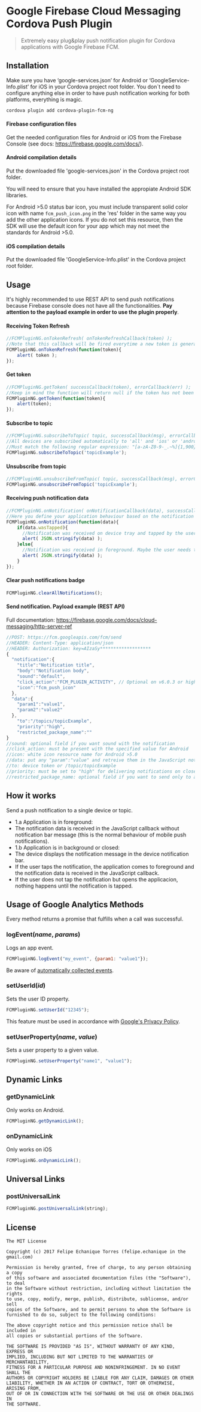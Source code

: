 # Google Firebase Cloud Messaging Cordova Push Plugin
> Extremely easy plug&play push notification plugin for Cordova applications with Google Firebase FCM.

## Installation
Make sure you have ‘google-services.json’ for Android or  ‘GoogleService-Info.plist’ for iOS in your Cordova project root folder. You don´t need to configure anything else in order to have push notification working for both platforms, everything is magic.
```Bash
cordova plugin add cordova-plugin-fcm-ng

```

#### Firebase configuration files
Get the needed configuration files for Android or iOS from the Firebase Console (see docs: https://firebase.google.com/docs/).

#### Android compilation details
Put the downloaded file 'google-services.json' in the Cordova project root folder.

You will need to ensure that you have installed the appropiate Android SDK libraries.

For Android >5.0 status bar icon, you must include transparent solid color icon with name `fcm_push_icon.png` in the 'res' folder in the same way you add the other application icons.
If you do not set this resource, then the SDK will use the default icon for your app which may not meet the standards for Android >5.0.

#### iOS compilation details
Put the downloaded file 'GoogleService-Info.plist' in the Cordova project root folder.

## Usage

It's highly recommended to use REST API to send push notifications because Firebase console does not have all the functionalities. **Pay attention to the payload example in order to use the plugin properly**.

#### Receiving Token Refresh

```javascript
//FCMPluginNG.onTokenRefresh( onTokenRefreshCallback(token) );
//Note that this callback will be fired everytime a new token is generated, including the first time.
FCMPluginNG.onTokenRefresh(function(token){
    alert( token );
});
```

#### Get token

```javascript
//FCMPluginNG.getToken( successCallback(token), errorCallback(err) );
//Keep in mind the function will return null if the token has not been established yet.
FCMPluginNG.getToken(function(token){
    alert(token);
});
```

#### Subscribe to topic

```javascript
//FCMPluginNG.subscribeToTopic( topic, successCallback(msg), errorCallback(err) );
//All devices are subscribed automatically to 'all' and 'ios' or 'android' topic respectively.
//Must match the following regular expression: "[a-zA-Z0-9-_.~%]{1,900}".
FCMPluginNG.subscribeToTopic('topicExample');
```

#### Unsubscribe from topic

```javascript
//FCMPluginNG.unsubscribeFromTopic( topic, successCallback(msg), errorCallback(err) );
FCMPluginNG.unsubscribeFromTopic('topicExample');
```

#### Receiving push notification data

```javascript
//FCMPluginNG.onNotification( onNotificationCallback(data), successCallback(msg), errorCallback(err) )
//Here you define your application behaviour based on the notification data.
FCMPluginNG.onNotification(function(data){
    if(data.wasTapped){
      //Notification was received on device tray and tapped by the user.
      alert( JSON.stringify(data) );
    }else{
      //Notification was received in foreground. Maybe the user needs to be notified.
      alert( JSON.stringify(data) );
    }
});
```

#### Clear push notifications badge
```javascript
FCMPluginNG.clearAllNotifications();
```

#### Send notification. Payload example (REST API)
Full documentation: https://firebase.google.com/docs/cloud-messaging/http-server-ref  
```javascript
//POST: https://fcm.googleapis.com/fcm/send
//HEADER: Content-Type: application/json
//HEADER: Authorization: key=AIzaSy*******************
{
  "notification":{
    "title":"Notification title",
    "body":"Notification body",
    "sound":"default",
    "click_action":"FCM_PLUGIN_ACTIVITY", // Optional on v6.0.3 or higher
    "icon":"fcm_push_icon"
  },
  "data":{
    "param1":"value1",
    "param2":"value2"
  },
    "to":"/topics/topicExample",
    "priority":"high",
    "restricted_package_name":""
}
//sound: optional field if you want sound with the notification
//click_action: must be present with the specified value for Android
//icon: white icon resource name for Android >5.0
//data: put any "param":"value" and retreive them in the JavaScript notification callback
//to: device token or /topic/topicExample
//priority: must be set to "high" for delivering notifications on closed iOS apps
//restricted_package_name: optional field if you want to send only to a restricted app package (i.e: com.myapp.test)
```

## How it works
Send a push notification to a single device or topic.
- 1.a Application is in foreground:
 - The notification data is received in the JavaScript callback without notification bar message (this is the normal behaviour of mobile push notifications).
- 1.b Application is in background or closed:
 - The device displays the notification message in the device notification bar.
 - If the user taps the notification, the application comes to foreground and the notification data is received in the JavaScript callback.
 - If the user does not tap the notification but opens the applicacion, nothing happens until the notification is tapped.

## Usage of Google Analytics Methods
Every method returns a promise that fulfills when a call was successful.

### logEvent(_name_, _params_)
Logs an app event.
```js
FCMPluginNG.logEvent("my_event", {param1: "value1"});
```

Be aware of [automatically collected events](https://support.google.com/firebase/answer/6317485).

### setUserId(_id_)
Sets the user ID property.
```js
FCMPluginNG.setUserId("12345");
```
This feature must be used in accordance with [Google's Privacy Policy](https://www.google.com/policies/privacy).

### setUserProperty(_name_, _value_)
Sets a user property to a given value.
```js
FCMPluginNG.setUserProperty("name1", "value1");
```

## Dynamic Links

### getDynamicLink

Only works on Android.

```js
FCMPluginNG.getDynamicLink();
```

### onDynamicLink

Only works on iOS

```js
FCMPluginNG.onDynamicLink();
```

## Universal Links

### postUniversalLink

```js
FCMPluginNG.postUniversalLink(string);
```

## License
```
The MIT License

Copyright (c) 2017 Felipe Echanique Torres (felipe.echanique in the gmail.com)

Permission is hereby granted, free of charge, to any person obtaining a copy
of this software and associated documentation files (the "Software"), to deal
in the Software without restriction, including without limitation the rights
to use, copy, modify, merge, publish, distribute, sublicense, and/or sell
copies of the Software, and to permit persons to whom the Software is
furnished to do so, subject to the following conditions:

The above copyright notice and this permission notice shall be included in
all copies or substantial portions of the Software.

THE SOFTWARE IS PROVIDED "AS IS", WITHOUT WARRANTY OF ANY KIND, EXPRESS OR
IMPLIED, INCLUDING BUT NOT LIMITED TO THE WARRANTIES OF MERCHANTABILITY,
FITNESS FOR A PARTICULAR PURPOSE AND NONINFRINGEMENT. IN NO EVENT SHALL THE
AUTHORS OR COPYRIGHT HOLDERS BE LIABLE FOR ANY CLAIM, DAMAGES OR OTHER
LIABILITY, WHETHER IN AN ACTION OF CONTRACT, TORT OR OTHERWISE, ARISING FROM,
OUT OF OR IN CONNECTION WITH THE SOFTWARE OR THE USE OR OTHER DEALINGS IN
THE SOFTWARE.
```
